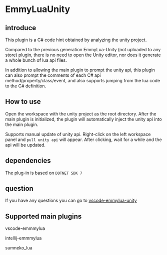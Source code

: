 # EmmyLuaUnity

## introduce

This plugin is a C# code hint obtained by analyzing the unity project.

Compared to the previous generation EmmyLua-Unity (not uploaded to any store) plugin, there is no need to open the Unity editor, nor does it generate a whole bunch of lua api files.

In addition to allowing the main plugin to prompt the unity api, this plugin can also prompt the comments of each C# api method/property/class/event, and also supports jumping from the lua code to the C# definition.

## How to use

Open the workspace with the unity project as the root directory. After the main plugin is initialized, the plugin will automatically inject the unity api into the main plugin.

Supports manual update of unity api. Right-click on the left workspace panel and `pull unity api` will appear. After clicking, wait for a while and the api will be updated.

## dependencies

The plug-in is based on `DOTNET SDK 7`

## question

If you have any questions you can go to [vscode-emmylua-unity](https://github.com/CppCXY/VSCode-EmmyLua-Unity)

## Supported main plugins

vscode-emmmylua 

intellij-emmmylua 

sumneko_lua 